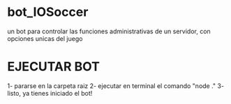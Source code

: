 # bot_IOSoccer
un bot para controlar las funciones administrativas de un servidor, con opciones unicas del juego


# EJECUTAR BOT
1- pararse en la carpeta raiz
2- ejecutar en terminal el comando "node ."
3- listo, ya tienes iniciado el bot!
